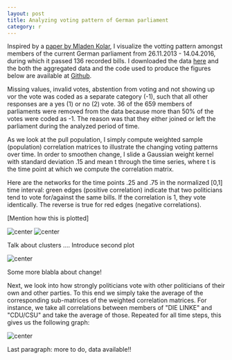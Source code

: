 ```yaml
---
layout: post
title: Analyzing voting pattern of German parliament
category: r
---
```


Inspired by a [paper by Mladen Kolar](http://arxiv.org/abs/0812.5087), I visualize the votting pattern amongst members of the current German parliament from 26.11.2013 - 14.04.2016, during which it passed 136 recorded bills. I downloaded the data [here](https://www.bundestag.de/abstimmung) and the both the aggregated data and the code used to produce the figures below are available at [Github](http://arxiv.org/abs/1510.05677).

Missing values, invalid votes, abstention from voting and not showing up vor the vote was coded as a separate category (-1), such that all other responses are a yes (1) or no (2) vote. 36 of the 659 members of parliaments were removed from the data because more than 50% of the votes were coded as -1. The reason was that they either joined or left the parliament during the analyzed period of time.

As we look at the pull population, I simply compute weighted sample (population) correlation matrices to illustrate the changing voting patterns over time. In order to smoothen change, I slide a Gaussian weight kernel with standard deviation .15 and mean t through the time series, where t is the time point at which we compute the correlation matrix.

Here are the networks for the time points .25 and .75 in the normalized [0,1] time interval: green edges (positive correlation) indicate that two politicians tend to vote for/against the same bills. If the correlation is 1, they vote identically. The reverse is true for red edges (negative correlations).

[Mention how this is plotted]

![center](http://jmbh.github.io//figs/2016-04-24-Analyzing-Voting-Pattern-of-German-Parliament/bundestag18_cor_t25_full.jpg) 
![center](http://jmbh.github.io//figs/2016-04-24-Analyzing-Voting-Pattern-of-German-Parliament/legend.jpg) 

Talk about clusters .... Introduce second plot

![center](http://jmbh.github.io//figs/2016-04-24-Analyzing-Voting-Pattern-of-German-Parliament/bundestag18_cor_t75_full.jpg) 

Some more blabla about change!


Next, we look into how strongly politicians vote with other politicians of their own and other parties. To this end we simply take the average of the corresponding sub-matrices of the weighted correlation matrices. For instance, we take all correlations between members of "DIE LINKE" and "CDU/CSU" and take the average of those. Repeated for all time steps, this gives us the following graph:


![center](http://jmbh.github.io//figs/2016-04-24-Analyzing-Voting-Pattern-of-German-Parliament/agreement_over_time.jpg) 




Last paragraph: more to do, data available!!